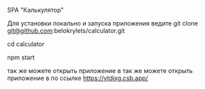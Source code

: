 SPA "Калькулятор"

Для установки локально и запуска приложения ведите git clone git@github.com:belokrylets/calculator.git

cd calculator

npm start

так же можете открыть приложение в так же можете открыть приложение в по ссылке https://ytdjxg.csb.app/
